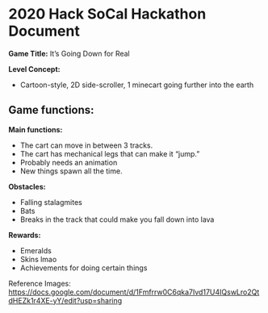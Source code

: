 # 2020 Hack SoCal Hackathon Document

**Game Title:** It’s Going Down for Real

**Level Concept:**
- Cartoon-style, 2D side-scroller, 1 minecart going further into the earth
## Game functions:

**Main functions:**
- The cart can move in between 3 tracks.
- The cart has mechanical legs that can make it “jump.”
- Probably needs an animation
- New things spawn all the time.

**Obstacles:**
- Falling stalagmites
- Bats
- Breaks in the track that could make you fall down into lava

**Rewards:**
- Emeralds
- Skins lmao
- Achievements for doing certain things

Reference Images:
https://docs.google.com/document/d/1Fmfrrw0C6qka7Ivd17U4IQswLro2QtdHEZk1r4XE-yY/edit?usp=sharing

